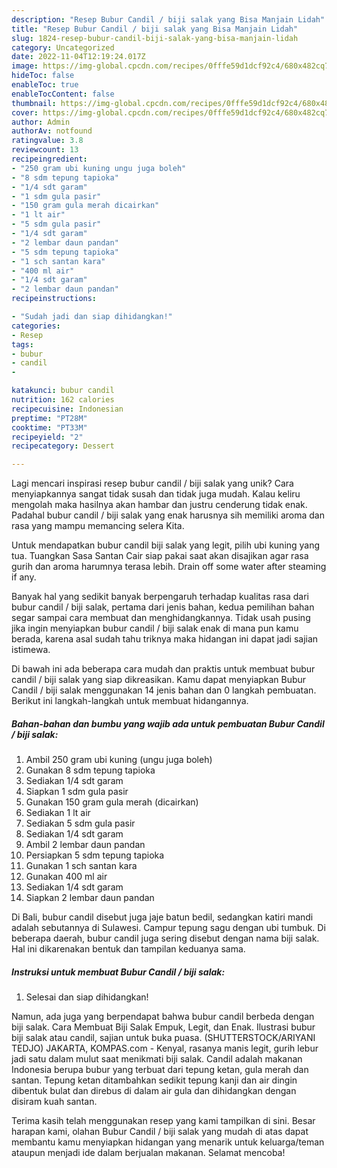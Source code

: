 ```yaml
---
description: "Resep Bubur Candil / biji salak yang Bisa Manjain Lidah"
title: "Resep Bubur Candil / biji salak yang Bisa Manjain Lidah"
slug: 1824-resep-bubur-candil-biji-salak-yang-bisa-manjain-lidah
category: Uncategorized
date: 2022-11-04T12:19:24.017Z
image: https://img-global.cpcdn.com/recipes/0fffe59d1dcf92c4/680x482cq70/bubur-candil-biji-salak-foto-resep-utama.jpg
hideToc: false
enableToc: true
enableTocContent: false
thumbnail: https://img-global.cpcdn.com/recipes/0fffe59d1dcf92c4/680x482cq70/bubur-candil-biji-salak-foto-resep-utama.jpg
cover: https://img-global.cpcdn.com/recipes/0fffe59d1dcf92c4/680x482cq70/bubur-candil-biji-salak-foto-resep-utama.jpg
author: Admin
authorAv: notfound
ratingvalue: 3.8
reviewcount: 13
recipeingredient:
- "250 gram ubi kuning ungu juga boleh"
- "8 sdm tepung tapioka"
- "1/4 sdt garam"
- "1 sdm gula pasir"
- "150 gram gula merah dicairkan"
- "1 lt air"
- "5 sdm gula pasir"
- "1/4 sdt garam"
- "2 lembar daun pandan"
- "5 sdm tepung tapioka"
- "1 sch santan kara"
- "400 ml air"
- "1/4 sdt garam"
- "2 lembar daun pandan"
recipeinstructions:

- "Sudah jadi dan siap dihidangkan!"
categories:
- Resep
tags:
- bubur
- candil
- 

katakunci: bubur candil  
nutrition: 162 calories
recipecuisine: Indonesian
preptime: "PT28M"
cooktime: "PT33M"
recipeyield: "2"
recipecategory: Dessert

---
```





Lagi mencari inspirasi resep bubur candil / biji salak yang unik? Cara menyiapkannya sangat tidak susah dan tidak juga mudah. Kalau keliru mengolah maka hasilnya akan hambar dan justru cenderung tidak enak. Padahal bubur candil / biji salak yang enak harusnya sih memiliki aroma dan rasa yang mampu memancing selera Kita.





Untuk mendapatkan bubur candil biji salak yang legit, pilih ubi kuning yang tua. Tuangkan Sasa Santan Cair siap pakai saat akan disajikan agar rasa gurih dan aroma harumnya terasa lebih. Drain off some water after steaming if any.

Banyak hal yang sedikit banyak berpengaruh terhadap kualitas rasa dari bubur candil / biji salak, pertama dari jenis bahan, kedua pemilihan bahan segar sampai cara membuat dan menghidangkannya. Tidak usah pusing jika ingin menyiapkan bubur candil / biji salak enak di mana pun kamu berada, karena asal sudah tahu triknya maka hidangan ini dapat jadi sajian istimewa.






Di bawah ini ada beberapa cara mudah dan praktis untuk membuat bubur candil / biji salak yang siap dikreasikan. Kamu dapat menyiapkan Bubur Candil / biji salak menggunakan 14 jenis bahan dan 0 langkah pembuatan. Berikut ini langkah-langkah untuk membuat hidangannya.

<!--inarticleads1-->

##### Bahan-bahan dan bumbu yang wajib ada untuk pembuatan Bubur Candil / biji salak:

1. Ambil 250 gram ubi kuning (ungu juga boleh)
1. Gunakan 8 sdm tepung tapioka
1. Sediakan 1/4 sdt garam
1. Siapkan 1 sdm gula pasir
1. Gunakan 150 gram gula merah (dicairkan)
1. Sediakan 1 lt air
1. Sediakan 5 sdm gula pasir
1. Sediakan 1/4 sdt garam
1. Ambil 2 lembar daun pandan
1. Persiapkan 5 sdm tepung tapioka
1. Gunakan 1 sch santan kara
1. Gunakan 400 ml air
1. Sediakan 1/4 sdt garam
1. Siapkan 2 lembar daun pandan


Di Bali, bubur candil disebut juga jaje batun bedil, sedangkan katiri mandi adalah sebutannya di Sulawesi. Campur tepung sagu dengan ubi tumbuk. Di beberapa daerah, bubur candil juga sering disebut dengan nama biji salak. Hal ini dikarenakan bentuk dan tampilan keduanya sama. 

<!--inarticleads2-->

##### Instruksi untuk membuat Bubur Candil / biji salak:


1. Selesai dan siap dihidangkan!

Namun, ada juga yang berpendapat bahwa bubur candil berbeda dengan biji salak. Cara Membuat Biji Salak Empuk, Legit, dan Enak. Ilustrasi bubur biji salak atau candil, sajian untuk buka puasa. (SHUTTERSTOCK/ARIYANI TEDJO) JAKARTA, KOMPAS.com - Kenyal, rasanya manis legit, gurih lebur jadi satu dalam mulut saat menikmati biji salak. Candil adalah makanan Indonesia berupa bubur yang terbuat dari tepung ketan, gula merah dan santan. Tepung ketan ditambahkan sedikit tepung kanji dan air dingin dibentuk bulat dan direbus di dalam air gula dan dihidangkan dengan disiram kuah santan. 

Terima kasih telah menggunakan resep yang kami tampilkan di sini. Besar harapan kami, olahan Bubur Candil / biji salak yang mudah di atas dapat membantu kamu menyiapkan hidangan yang menarik untuk keluarga/teman ataupun menjadi ide dalam berjualan makanan. Selamat mencoba!
